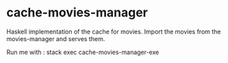 # cache-movies-manager

Haskell implementation of the cache for movies. Import the movies from the movies-manager and serves them.


Run me with :
stack exec cache-movies-manager-exe
